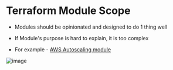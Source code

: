 # Terraform Module Scope
- Modules should be opinionated and designed to do 1 thing well
- If Module's purpose is hard to explain, it is too complex

- For example - [AWS Autoscaling module](https://registry.terraform.io/modules/terraform-aws-modules/autoscaling/aws/latest)

![image](https://github.com/niravmsoni/terraform-aws/assets/6556021/a958d2e3-0e69-4fe8-a683-5b455b77d311)
